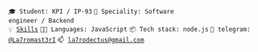 <code>🎓 Student: KPI / IP-93</code>
<code>👷 Speciality: Software engineer / Backend</code><br>
<code>💡 [Skills](SKILLS.md)</code>
<code>🧑‍💻 Languages: JavaScript</code>
<code>📦 Tech stack: node.js</code>
<code>💬 telegram: [@La7romast3rI](https://t.me/La7romast3rI)</code>
<code>📫 [la7rodectus@gmail.com](mailto:la7rodectus@gmail.com)</code>
